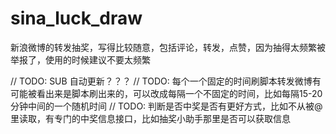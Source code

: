 # sina_luck_draw
新浪微博的转发抽奖，写得比较随意，包括评论，转发，点赞，因为抽得太频繁被举报了，使用的时候建议不要太频繁


// TODO: SUB 自动更新？？？
// TODO: 每个一个固定的时间刷脚本转发微博有可能被看出来是脚本刷出来的，可以改成每隔一个不固定的时间，比如每隔15-20分钟中间的一个随机时间
// TODO: 判断是否中奖是否有更好方式，比如不从被@里读取，有专门的中奖信息接口，比如抽奖小助手那里是否可以获取信息